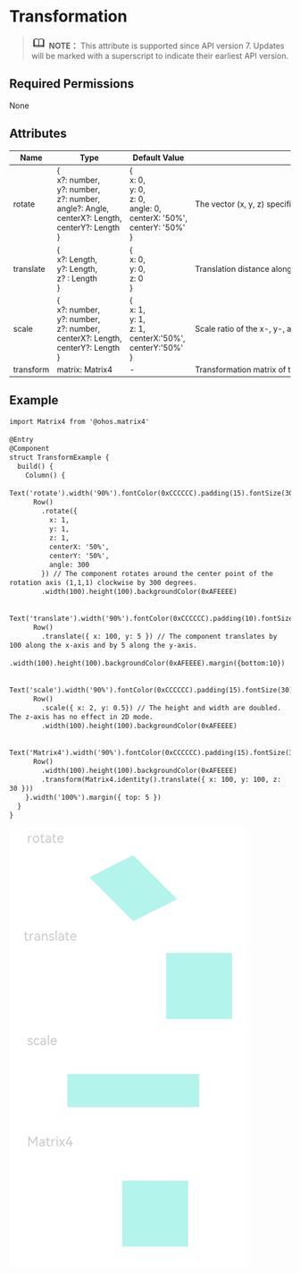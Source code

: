 # Transformation


> ![icon-note.gif](public_sys-resources/icon-note.gif) **NOTE：**
> This attribute is supported since API version 7. Updates will be marked with a superscript to indicate their earliest API version.


## Required Permissions

None


## Attributes


  | Name | Type | Default&nbsp;Value | Description | 
| -------- | -------- | -------- | -------- |
| rotate | {<br/>x?:&nbsp;number,<br/>y?:&nbsp;number,<br/>z?:&nbsp;number,<br/>angle?:&nbsp;Angle,<br/>centerX?:&nbsp;Length,<br/>centerY?:&nbsp;Length<br/>} | {<br/>x:&nbsp;0,<br/>y:&nbsp;0,<br/>z:&nbsp;0,<br/>angle:&nbsp;0,<br/>centerX:&nbsp;'50%',<br/>centerY:&nbsp;'50%'<br/>} | The&nbsp;vector&nbsp;(x,&nbsp;y,&nbsp;z)&nbsp;specifies&nbsp;a&nbsp;rotation&nbsp;axis.&nbsp;A&nbsp;positive&nbsp;angle&nbsp;indicates&nbsp;a&nbsp;clockwise&nbsp;rotation,&nbsp;and&nbsp;a&nbsp;negative&nbsp;angle&nbsp;indicates&nbsp;a&nbsp;counterclockwise&nbsp;rotation.&nbsp;The&nbsp;default&nbsp;value&nbsp;is&nbsp;**0**.&nbsp;**centerX**&nbsp;and&nbsp;**centerY**&nbsp;are&nbsp;used&nbsp;to&nbsp;set&nbsp;the&nbsp;rotation&nbsp;center&nbsp;point. | 
| translate | {<br/>x?:&nbsp;Length,<br/>y?:&nbsp;Length,<br/>z?&nbsp;:&nbsp;Length<br/>} | {<br/>x:&nbsp;0,<br/>y:&nbsp;0,<br/>z:&nbsp;0<br/>} | Translation&nbsp;distance&nbsp;along&nbsp;the&nbsp;x-,&nbsp;y-,&nbsp;and&nbsp;z-axis.&nbsp;The&nbsp;translation&nbsp;direction&nbsp;is&nbsp;determined&nbsp;by&nbsp;the&nbsp;positive&nbsp;and&nbsp;negative&nbsp;values.&nbsp;The&nbsp;default&nbsp;value&nbsp;is&nbsp;**0**. | 
| scale | {<br/>x?:&nbsp;number,<br/>y?:&nbsp;number,<br/>z?:&nbsp;number,<br/>centerX?:&nbsp;Length,<br/>centerY?:&nbsp;Length<br/>} | {<br/>x:&nbsp;1,<br/>y:&nbsp;1,<br/>z:&nbsp;1,<br/>centerX:'50%',<br/>centerY:'50%'<br/>} | Scale&nbsp;ratio&nbsp;of&nbsp;the&nbsp;x-,&nbsp;y-,&nbsp;and&nbsp;z-axis.&nbsp;The&nbsp;default&nbsp;value&nbsp;is&nbsp;**1**.&nbsp;**centerX**&nbsp;and&nbsp;**centerY**&nbsp;are&nbsp;used&nbsp;to&nbsp;set&nbsp;the&nbsp;scale&nbsp;center&nbsp;point. | 
| transform | matrix:&nbsp;Matrix4 | - | Transformation&nbsp;matrix&nbsp;of&nbsp;the&nbsp;component. | 


## Example

  
```
import Matrix4 from '@ohos.matrix4'

@Entry
@Component
struct TransformExample {
  build() {
    Column() {
      Text('rotate').width('90%').fontColor(0xCCCCCC).padding(15).fontSize(30)
      Row()
        .rotate({
          x: 1,
          y: 1,
          z: 1,
          centerX: '50%',
          centerY: '50%',
          angle: 300
        }) // The component rotates around the center point of the rotation axis (1,1,1) clockwise by 300 degrees.
        .width(100).height(100).backgroundColor(0xAFEEEE)

      Text('translate').width('90%').fontColor(0xCCCCCC).padding(10).fontSize(30)
      Row()
        .translate({ x: 100, y: 5 }) // The component translates by 100 along the x-axis and by 5 along the y-axis.
        .width(100).height(100).backgroundColor(0xAFEEEE).margin({bottom:10})

      Text('scale').width('90%').fontColor(0xCCCCCC).padding(15).fontSize(30)
      Row()
        .scale({ x: 2, y: 0.5}) // The height and width are doubled. The z-axis has no effect in 2D mode.
        .width(100).height(100).backgroundColor(0xAFEEEE)

      Text('Matrix4').width('90%').fontColor(0xCCCCCC).padding(15).fontSize(30)
      Row()
        .width(100).height(100).backgroundColor(0xAFEEEE)
        .transform(Matrix4.identity().translate({ x: 100, y: 100, z: 30 }))
    }.width('100%').margin({ top: 5 })
  }
}
```

![en-us_image_0000001257058401](figures/en-us_image_0000001257058401.png)
